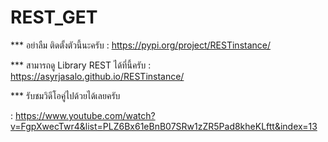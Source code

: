 # REST_GET

*** อย่าลืม ติดตั้งตัวนี้นะครับ 
: https://pypi.org/project/RESTinstance/

*** สามารถดู Library REST ได้ที่นี้ครับ 
: https://asyrjasalo.github.io/RESTinstance/

*** รับชมวิดีโอคู่ไปด้วยได้เลยครับ 

: https://www.youtube.com/watch?v=FgpXwecTwr4&list=PLZ6Bx61eBnB07SRw1zZR5Pad8kheKLftt&index=13
